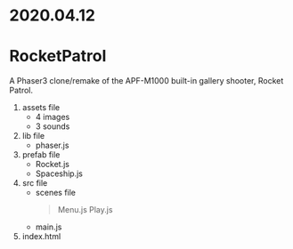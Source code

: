 # 2020.04.12
# RocketPatrol
A Phaser3 clone/remake of the APF-M1000 built-in gallery shooter, Rocket Patrol.

1. assets file
     - 4 images
     - 3 sounds
2. lib file
     - phaser.js
3. prefab file
     - Rocket.js
     - Spaceship.js
4. src file
     - scenes file
         > Menu.js
         > Play.js
     - main.js
5. index.html
